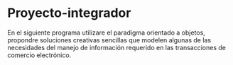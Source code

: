 # Proyecto-integrador
En el siguiente programa utilizare el paradigma orientado a objetos, propondre soluciones creativas sencillas que modelen algunas de las necesidades del manejo de información requerido en las transacciones de comercio electrónico.
